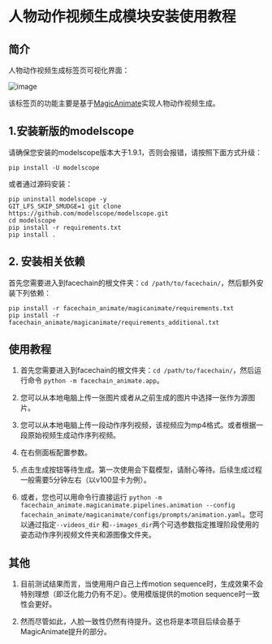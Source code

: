 # 人物动作视频生成模块安装使用教程

## 简介

人物动作视频生成标签页可视化界面：

![image](https://github.com/modelscope/facechain/tree/main/facechain_animate/resources/MagicAnimate/magicanimate_snapshot.jpg)

该标签页的功能主要是基于[MagicAnimate](https://showlab.github.io/magicanimate/)实现人物动作视频生成。

## 1.安装新版的modelscope

请确保您安装的modelscope版本大于1.9.1，否则会报错，请按照下面方式升级：
```
pip install -U modelscope
```
或者通过源码安装：
```
pip uninstall modelscope -y
GIT_LFS_SKIP_SMUDGE=1 git clone https://github.com/modelscope/modelscope.git
cd modelscope
pip install -r requirements.txt
pip install .
```

## 2. 安装相关依赖

首先您需要进入到facechain的根文件夹：`cd /path/to/facechain/`，然后额外安装下列依赖：
```
pip install -r facechain_animate/magicanimate/requirements.txt
pip install -r facechain_animate/magicanimate/requirements_additional.txt
```

## 使用教程

1. 首先您需要进入到facechain的根文件夹：`cd /path/to/facechain/`，然后运行命令 `python -m facechain_animate.app`。

2. 您可以从本地电脑上传一张图片或者从之前生成的图片中选择一张作为源图片。

3. 您可以从本地电脑上传一段动作序列视频，该视频应为mp4格式。或者根据一段原始视频生成动作序列视频。

4. 在右侧面板配置参数。

5. 点击生成按钮等待生成。第一次使用会下载模型，请耐心等待。后续生成过程一般需要5分钟左右（以v100显卡为例）。

6. 或者，您也可以用命令行直接运行 `python -m facechain_animate.magicanimate.pipelines.animation --config facechain_animate/magicanimate/configs/prompts/animation.yaml`。您可以通过指定`--videos_dir` 和`--images_dir`两个可选参数指定推理阶段使用的姿态动作序列视频文件夹和源图像文件夹。

## 其他

1. 目前测试结果而言，当使用用户自己上传motion sequence时，生成效果不会特别理想（即泛化能力仍有不足）。使用模版提供的motion sequence时一致性会更好。

2. 然而尽管如此，人脸一致性仍然有待提升。这也将是本项目后续会基于MagicAnimate提升的部分。